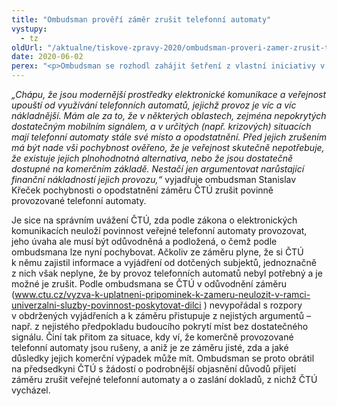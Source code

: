 ```yaml
---
title: "Ombudsman prověří záměr zrušit telefonní automaty"
vystupy:
  - tz
oldUrl: "/aktualne/tiskove-zpravy-2020/ombudsman-proveri-zamer-zrusit-telefonni-automaty"
date: 2020-06-02
perex: "<p>Ombudsman se rozhodl zahájit šetření z vlastní iniciativy v souvislosti se záměrem Českého telekomunikačního úřadu od příštího roku neuložit povinnost provozovat veřejné telefonní automaty. Podle ombudsmana takovému kroku musí předcházet důsledné ověření, že služba skutečně není potřebná nebo že je dostatečně zajištěna jinak – komerčně.</p>"
---
```


<!-- imported from the old website -->

<p><i>„Chápu, že jsou modernější prostředky elektronické komunikace a veřejnost upouští od využívání telefonních automatů, jejichž provoz je víc a víc nákladnější. Mám ale za to, že v některých oblastech, zejména nepokrytých dostatečným mobilním signálem, a v určitých (např. krizových) situacích mají telefonní automaty stále své místo a opodstatnění. Před jejich zrušením má být nade vši pochybnost ověřeno, že je veřejnost skutečně nepotřebuje, že existuje jejich plnohodnotná alternativa, nebo že jsou dostatečně dostupné na komerčním základě. Nestačí jen argumentovat narůstající finanční nákladností jejich provozu,“</i> vyjadřuje ombudsman Stanislav Křeček pochybnosti o opodstatnění záměru ČTÚ zrušit povinně provozované telefonní automaty. </p> <p>Je sice na správním uvážení ČTÚ, zda podle zákona o elektronických komunikacích neuloží povinnost veřejné telefonní automaty provozovat, jeho úvaha ale musí být odůvodněná a podložená, o čemž podle ombudsmana lze nyní pochybovat. Ačkoliv ze záměru plyne, že si ČTÚ k němu zajistil informace a vyjádření od dotčených subjektů, jednoznačně z nich však neplyne, že by provoz telefonních automatů nebyl potřebný a je možné je zrušit. Podle ombudsmana se ČTÚ v odůvodnění záměru (<a title="Otevření do nového okna" href="http://www.ctu.cz/vyzva-k-uplatneni-pripominek-k-zameru-neulozit-v-ramci-univerzalni-sluzby-povinnost-poskytovat-dilci" target="_blank">www.ctu.cz/vyzva-k-uplatneni-pripominek-k-zameru-neulozit-v-ramci-univerzalni-sluzby-povinnost-poskytovat-dilci</a> ) nevypořádal s rozpory v obdržených vyjádřeních a k záměru přistupuje z nejistých argumentů – např. z nejistého předpokladu budoucího pokrytí míst bez dostatečného signálu. Činí tak přitom za situace, kdy ví, že komerčně provozované telefonní automaty jsou rušeny, a aniž je ze záměru jisté, zda a jaké důsledky jejich komerční výpadek může mít. Ombudsman se proto obrátil na předsedkyni ČTÚ s žádostí o podrobnější objasnění důvodů přijetí záměru zrušit veřejné telefonní automaty a o zaslání dokladů, z nichž ČTÚ vycházel.</p>
